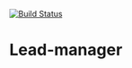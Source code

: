 [![Build Status](https://travis-ci.org/BenoCharlo/Lead-manager.svg?branch=master)](https://travis-ci.org/BenoCharlo/Lead-manager)

# Lead-manager